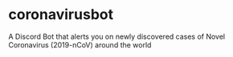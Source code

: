 # coronavirusbot
A Discord Bot that alerts you on newly discovered cases of Novel Coronavirus (2019-nCoV) around the world
